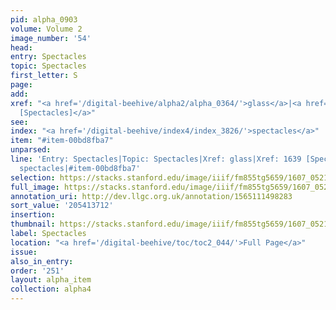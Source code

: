 ```yaml
---
pid: alpha_0903
volume: Volume 2
image_number: '54'
head:
entry: Spectacles
topic: Spectacles
first_letter: S
page:
add:
xref: "<a href='/digital-beehive/alpha2/alpha_0364/'>glass</a>|<a href='/digital-beehive/num7/num_2494/'>1639
  [Spectacles]</a>"
see:
index: "<a href='/digital-beehive/index4/index_3826/'>spectacles</a>"
item: "#item-00bd8fba7"
unparsed:
line: 'Entry: Spectacles|Topic: Spectacles|Xref: glass|Xref: 1639 [Spectacles]|Index:
  spectacles|#item-00bd8fba7'
selection: https://stacks.stanford.edu/image/iiif/fm855tg5659/1607_0521/728,3712,3000,344/full/0/default.jpg
full_image: https://stacks.stanford.edu/image/iiif/fm855tg5659/1607_0521/full/full/0/default.jpg
annotation_uri: http://dev.llgc.org.uk/annotation/1565111498283
sort_value: '205413712'
insertion:
thumbnail: https://stacks.stanford.edu/image/iiif/fm855tg5659/1607_0521/728,3712,600,180/250,/0/default.jpg
label: Spectacles
location: "<a href='/digital-beehive/toc/toc2_044/'>Full Page</a>"
issue:
also_in_entry:
order: '251'
layout: alpha_item
collection: alpha4
---
```

